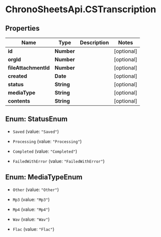 # ChronoSheetsApi.CSTranscription

## Properties
Name | Type | Description | Notes
------------ | ------------- | ------------- | -------------
**id** | **Number** |  | [optional] 
**orgId** | **Number** |  | [optional] 
**fileAttachmentId** | **Number** |  | [optional] 
**created** | **Date** |  | [optional] 
**status** | **String** |  | [optional] 
**mediaType** | **String** |  | [optional] 
**contents** | **String** |  | [optional] 


<a name="StatusEnum"></a>
## Enum: StatusEnum


* `Saved` (value: `"Saved"`)

* `Processing` (value: `"Processing"`)

* `Completed` (value: `"Completed"`)

* `FailedWithError` (value: `"FailedWithError"`)




<a name="MediaTypeEnum"></a>
## Enum: MediaTypeEnum


* `Other` (value: `"Other"`)

* `Mp3` (value: `"Mp3"`)

* `Mp4` (value: `"Mp4"`)

* `Wav` (value: `"Wav"`)

* `Flac` (value: `"Flac"`)




